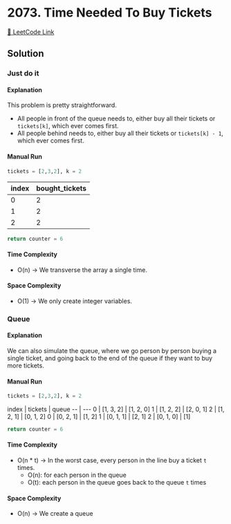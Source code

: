 # 2073. Time Needed To Buy Tickets

[🔗 LeetCode Link](https://leetcode.com/problems/time-needed-to-buy-tickets/description/)

## Solution

### Just do it

#### Explanation

This problem is pretty straightforward.

- All people in front of the queue needs to,
either buy all their tickets or `tickets[k]`, which ever comes first.
- All people behind needs to,
either buy all their tickets or `tickets[k] - 1`, which ever comes first.

#### Manual Run

```python
tickets = [2,3,2], k = 2
```

index | bought_tickets
-- | ---
0 | 2
1 | 2
2 | 2

```python
return counter = 6
```

#### Time Complexity

- O(n) -> We transverse the array a single time.

#### Space Complexity

- O(1) -> We only create integer variables.

### Queue

#### Explanation

We can also simulate the queue,
where we go person by person buying a single ticket,
and going back to the end of the queue if they want to buy more tickets.

#### Manual Run

```python
tickets = [2,3,2], k = 2
```

index | tickets | queue
-- | ---
0 | [1, 3, 2] | [1, 2, 0]
1 | [1, 2, 2] | [2, 0, 1]
2 | [1, 2, 1] | [0, 1, 2]
0 | [0, 2, 1] | [1, 2]
1 | [0, 1, 1] | [2, 1]
2 | [0, 1, 0] | [1]


```python
return counter = 6
```

#### Time Complexity

- O(n * t) -> In the worst case, every person in the line buy a ticket `t` times.
  - O(n): for each person in the queue
  - O(t): each person in the queue goes back to the queue `t` times

#### Space Complexity

- O(n) -> We create a queue